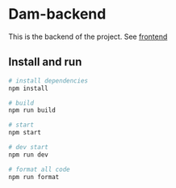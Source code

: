 # Dam-backend

This is the backend of the project. See [frontend](https://github.com/AnshulAnand/dam-frontend)

## Install and run

```bash
# install dependencies
npm install

# build
npm run build

# start
npm start

# dev start
npm run dev

# format all code
npm run format
```
